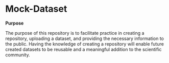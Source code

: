 # Mock-Dataset

**Purpose**

The purpose of this repository is to facilitate practice in creating a repository, uploading a dataset, and providing the necessary information to the public. Having the knowledge of creating a repository will enable future created datasets to be reusable and a meaningful addition to the scientific community. 
